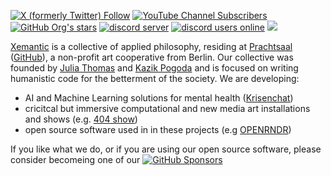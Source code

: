 [<img alt="X (formerly Twitter) Follow" src="https://img.shields.io/twitter/follow/KazikPogoda?style=for-the-badge&label=Follow on X">](https://x.com/KazikPogoda)
[<img alt="YouTube Channel Subscribers" src="https://img.shields.io/youtube/channel/subscribers/UCLWGRPqrPBS7CDuaPxODmRQ?style=for-the-badge&label=YouTube&logo=youtube">](https://www.youtube.com/kazikPogoda)
[<img alt="GitHub Org's stars" src="https://img.shields.io/github/stars/xemantic?style=for-the-badge&logo=github&label=GitHub stars">]()
[<img alt="discord server" src="https://dcbadge.limes.pink/api/server/https://discord.gg/vQktqqN2Vn">](https://discord.gg/vQktqqN2Vn)
[<img alt="discord users online" src="https://img.shields.io/discord/811561179280965673?style=for-the-badge&logo=discord&logoColor=white">](https://discord.gg/vQktqqN2Vn)
[<img src="https://img.shields.io/badge/Instagram-E4405F?style=for-the-badge&logo=instagram&logoColor=white" />](https://www.instagram.com/xemantic.berlin)

[Xemantic](https://xemantic.com) is a collective of applied philosophy, residing at [Prachtsaal](https://prachtsaal.berlin)
([GitHub](https://github.com/prachtsaal/)),
a non-profit art cooperative from Berlin.
Our collective was founded by [Julia Thomas](https://github.com/uncannyJulia) and [Kazik Pogoda](https://github.com/morisil) and is focused on writing humanistic code for the betterment of the society. We are developing:
* AI and Machine Learning solutions for mental health ([Krisenchat](https://krisenchat.de/))
* cricitcal but immersive computational and new media art installations and shows (e.g. [404 show](https://xemantic.com/404/)) 
* open source software used in in these projects (e.g [OPENRNDR](https://openrndr.org/))

If you like what we do, or if you are using our open source software, please consider becomeing one of our
[<img alt="GitHub Sponsors" src="https://img.shields.io/github/sponsors/xemantic?style=for-the-badge&logo=GitHub-Sponsors">](https://github.com/sponsors/xemantic)
